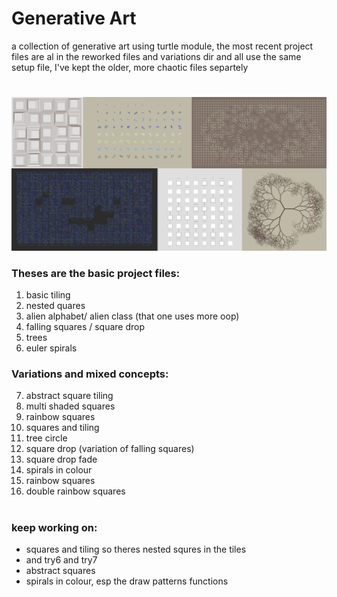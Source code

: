 # Generative Art

a collection of generative art using turtle module, the most recent project files are al in the reworked files and variations dir and all use the same setup file, I've kept the older, more chaotic files separtely
# 
![alt text](<images/gen art pics.png>)

### Theses are the basic project files:
1. basic tiling 
2. nested quares
3. alien alphabet/ alien class (that one uses more oop)
4. falling squares / square drop
5. trees
6. euler spirals

### Variations and mixed concepts:
7. abstract square tiling
8. multi shaded squares
9. rainbow squares
10. squares and tiling
11. tree circle
12. square drop (variation of falling squares)
13. square drop fade
14. spirals in colour
15. rainbow squares
16. double rainbow squares

# 

### keep working on:
- squares and tiling so theres nested squres in the tiles
- and try6 and try7
- abstract squares
- spirals in colour, esp the draw patterns functions


